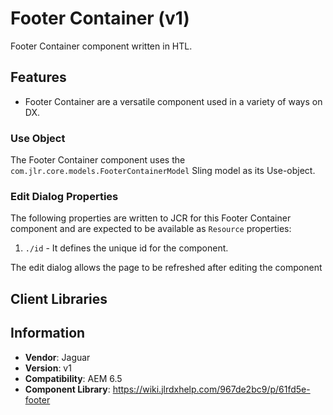 <!-- Jaguar Component -->
Footer Container (v1)
====
Footer Container component written in HTL.

## Features

* Footer Container are a versatile component used in a variety of ways on DX.

### Use Object
The Footer Container component uses the `com.jlr.core.models.FooterContainerModel` Sling model as its Use-object.

### Edit Dialog Properties
The following properties are written to JCR for this Footer Container component and are expected to be available as `Resource` properties:


1. `./id` - It defines the unique id for the component.


The edit dialog allows the page to be refreshed after editing the component

## Client Libraries


## Information
* **Vendor**: Jaguar
* **Version**: v1
* **Compatibility**: AEM 6.5
* **Component Library**: https://wiki.jlrdxhelp.com/967de2bc9/p/61fd5e-footer
